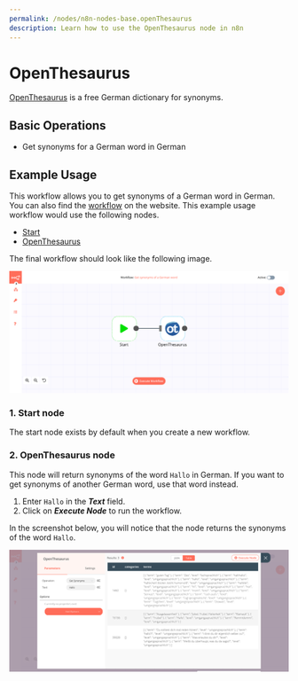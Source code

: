 ```yaml
---
permalink: /nodes/n8n-nodes-base.openThesaurus
description: Learn how to use the OpenThesaurus node in n8n
---
```


# OpenThesaurus

[OpenThesaurus](https://www.openthesaurus.de/) is a free German dictionary for synonyms.

## Basic Operations

- Get synonyms for a German word in German

## Example Usage

This workflow allows you to get synonyms of a German word in German. You can also find the [workflow](https://n8n.io/workflows/806) on the website. This example usage workflow would use the following nodes.
- [Start](../../core-nodes/Start/README.md)
- [OpenThesaurus]()

The final workflow should look like the following image.

![A workflow with the OpenThesaurus node](./workflow.png)

### 1. Start node

The start node exists by default when you create a new workflow.

### 2. OpenThesaurus node

This node will return synonyms of the word `Hallo` in German. If you want to get synonyms of another German word, use that word instead.

1. Enter `Hallo` in the ***Text*** field.
2. Click on ***Execute Node*** to run the workflow.

In the screenshot below, you will notice that the node returns the synonyms of the word `Hallo`.

![Using the OpenThesaurus node to get the synonyms of the word Hallo](./OpenThesaurus_node.png)
